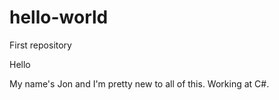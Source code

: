 # hello-world
First repository

Hello

My name's Jon and I'm pretty new to all of this. Working at C#.
